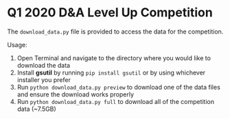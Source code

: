 # Q1 2020 D&A Level Up Competition

The ```download_data.py``` file is provided to access the data for the competition. 

Usage:
1. Open Terminal and navigate to the directory where you would like to download the data
2. Install **gsutil** by running ```pip install gsutil``` or by using whichever installer you prefer
3. Run ```python download_data.py preview``` to download one of the data files and ensure the download works properly
4. Run ```python download_data.py full``` to download all of the competition data (~7.5GB)
